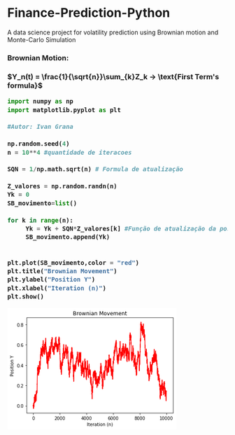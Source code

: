 # Finance-Prediction-Python
A data science project for volatility prediction using Brownian motion and Monte-Carlo Simulation

<h3>Brownian Motion:<h3>
$Y_n(t) = \frac{1}{\sqrt{n}}\sum_{k}Z_k -> \text{First Term's formula}$


```python
import numpy as np
import matplotlib.pyplot as plt

#Autor: Ivan Grana

np.random.seed(4)
n = 10**4 #quantidade de iteracoes

SQN = 1/np.math.sqrt(n) # Formula de atualização

Z_valores = np.random.randn(n)
Yk = 0
SB_movimento=list()

for k in range(n):
     Yk = Yk + SQN*Z_valores[k] #Função de atualização da posição da particula
     SB_movimento.append(Yk)
  

plt.plot(SB_movimento,color = "red")
plt.title("Brownian Movement")
plt.ylabel("Position Y")
plt.xlabel("Iteration (n)")
plt.show()
```
 
![png](output_0_0.png)
    
